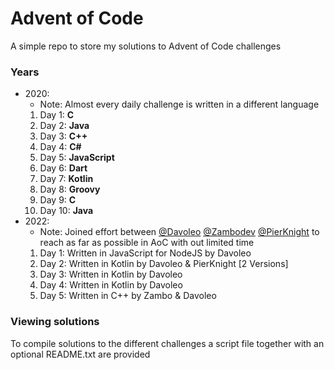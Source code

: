 # Advent of Code

A simple repo to store my solutions to Advent of Code challenges

### Years

- 2020: 
  - Note: Almost every daily challenge is written in a different language 
  1. Day 1: **C**
  2. Day 2: **Java**
  3. Day 3: **C++**
  4. Day 4: **C#**
  5. Day 5: **JavaScript**
  6. Day 6: **Dart**
  7. Day 7: **Kotlin**
  8. Day 8: **Groovy**
  9. Day 9: **C**
  10. Day 10: **Java**
- 2022: 
  - Note: Joined effort between [@Davoleo](https://github.com/Davoleo) [@Zambodev](https://github.com/zambodev) [@PierKnight](https://github.com/Pierknight) to reach as far as possible in AoC with out limited time
  1. Day 1: Written in JavaScript for NodeJS by Davoleo
  2. Day 2: Written in Kotlin by Davoleo & PierKnight [2 Versions]
  3. Day 3: Written in Kotlin by Davoleo
  4. Day 4: Written in Kotlin by Davoleo
  5. Day 5: Written in C++ by Zambo & Davoleo
    
### Viewing solutions

To compile solutions to the different challenges a script file together with an optional README.txt are provided

